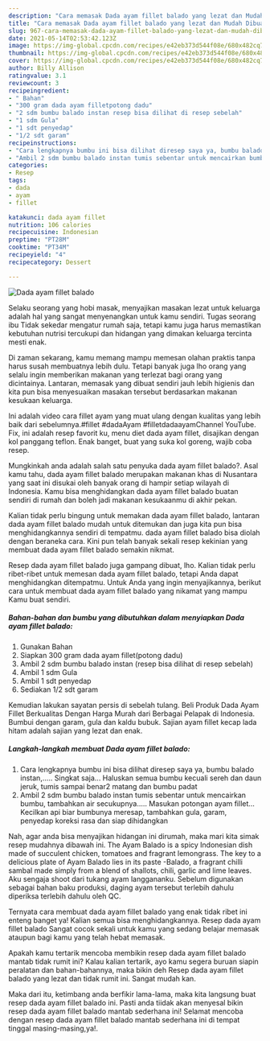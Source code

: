 ```yaml
---
description: "Cara memasak Dada ayam fillet balado yang lezat dan Mudah Dibuat"
title: "Cara memasak Dada ayam fillet balado yang lezat dan Mudah Dibuat"
slug: 967-cara-memasak-dada-ayam-fillet-balado-yang-lezat-dan-mudah-dibuat
date: 2021-05-14T02:53:42.123Z
image: https://img-global.cpcdn.com/recipes/e42eb373d544f08e/680x482cq70/dada-ayam-fillet-balado-foto-resep-utama.jpg
thumbnail: https://img-global.cpcdn.com/recipes/e42eb373d544f08e/680x482cq70/dada-ayam-fillet-balado-foto-resep-utama.jpg
cover: https://img-global.cpcdn.com/recipes/e42eb373d544f08e/680x482cq70/dada-ayam-fillet-balado-foto-resep-utama.jpg
author: Billy Allison
ratingvalue: 3.1
reviewcount: 3
recipeingredient:
- " Bahan"
- "300 gram dada ayam filletpotong dadu"
- "2 sdm bumbu balado instan resep bisa dilihat di resep sebelah"
- "1 sdm Gula"
- "1 sdt penyedap"
- "1/2 sdt garam"
recipeinstructions:
- "Cara lengkapnya bumbu ini bisa dilihat diresep saya ya, bumbu balado instan,..... Singkat saja... Haluskan semua bumbu kecuali sereh dan daun jeruk, tumis sampai benar2 matang dan bumbu padat"
- "Ambil 2 sdm bumbu balado instan tumis sebentar untuk mencairkan bumbu, tambahkan air secukupnya..... Masukan potongan ayam fillet... Kecilkan api biar bumbunya meresap, tambahkan gula, garam, penyedap koreksi rasa dan siap dihidangkan"
categories:
- Resep
tags:
- dada
- ayam
- fillet

katakunci: dada ayam fillet 
nutrition: 106 calories
recipecuisine: Indonesian
preptime: "PT28M"
cooktime: "PT34M"
recipeyield: "4"
recipecategory: Dessert

---
```



![Dada ayam fillet balado](https://img-global.cpcdn.com/recipes/e42eb373d544f08e/680x482cq70/dada-ayam-fillet-balado-foto-resep-utama.jpg)

Selaku seorang yang hobi masak, menyajikan masakan lezat untuk keluarga adalah hal yang sangat menyenangkan untuk kamu sendiri. Tugas seorang ibu Tidak sekedar mengatur rumah saja, tetapi kamu juga harus memastikan kebutuhan nutrisi tercukupi dan hidangan yang dimakan keluarga tercinta mesti enak.

Di zaman  sekarang, kamu memang mampu memesan olahan praktis tanpa harus susah membuatnya lebih dulu. Tetapi banyak juga lho orang yang selalu ingin memberikan makanan yang terlezat bagi orang yang dicintainya. Lantaran, memasak yang dibuat sendiri jauh lebih higienis dan kita pun bisa menyesuaikan masakan tersebut berdasarkan makanan kesukaan keluarga. 

Ini adalah video cara fillet ayam yang muat ulang dengan kualitas yang lebih baik dari sebelumnya.#fillet #dadaAyam #filletdadaayamChannel YouTube. Fix, ini adalah resep favorit ku, menu diet dada ayam fillet, disajikan dengan kol panggang teflon. Enak banget, buat yang suka kol goreng, wajib coba resep.

Mungkinkah anda adalah salah satu penyuka dada ayam fillet balado?. Asal kamu tahu, dada ayam fillet balado merupakan makanan khas di Nusantara yang saat ini disukai oleh banyak orang di hampir setiap wilayah di Indonesia. Kamu bisa menghidangkan dada ayam fillet balado buatan sendiri di rumah dan boleh jadi makanan kesukaanmu di akhir pekan.

Kalian tidak perlu bingung untuk memakan dada ayam fillet balado, lantaran dada ayam fillet balado mudah untuk ditemukan dan juga kita pun bisa menghidangkannya sendiri di tempatmu. dada ayam fillet balado bisa diolah dengan beraneka cara. Kini pun telah banyak sekali resep kekinian yang membuat dada ayam fillet balado semakin nikmat.

Resep dada ayam fillet balado juga gampang dibuat, lho. Kalian tidak perlu ribet-ribet untuk memesan dada ayam fillet balado, tetapi Anda dapat menghidangkan ditempatmu. Untuk Anda yang ingin menyajikannya, berikut cara untuk membuat dada ayam fillet balado yang nikamat yang mampu Kamu buat sendiri.

<!--inarticleads1-->

##### Bahan-bahan dan bumbu yang dibutuhkan dalam menyiapkan Dada ayam fillet balado:

1. Gunakan  Bahan
1. Siapkan 300 gram dada ayam fillet(potong dadu)
1. Ambil 2 sdm bumbu balado instan (resep bisa dilihat di resep sebelah)
1. Ambil 1 sdm Gula
1. Ambil 1 sdt penyedap
1. Sediakan 1/2 sdt garam


Kemudian lakukan sayatan persis di sebelah tulang. Beli Produk Dada Ayam Fillet Berkualitas Dengan Harga Murah dari Berbagai Pelapak di Indonesia. Bumbui dengan garam, gula dan kaldu bubuk. Sajian ayam fillet kecap lada hitam adalah sajian yang lezat dan enak. 

<!--inarticleads2-->

##### Langkah-langkah membuat Dada ayam fillet balado:

1. Cara lengkapnya bumbu ini bisa dilihat diresep saya ya, bumbu balado instan,..... Singkat saja... Haluskan semua bumbu kecuali sereh dan daun jeruk, tumis sampai benar2 matang dan bumbu padat
1. Ambil 2 sdm bumbu balado instan tumis sebentar untuk mencairkan bumbu, tambahkan air secukupnya..... Masukan potongan ayam fillet... Kecilkan api biar bumbunya meresap, tambahkan gula, garam, penyedap koreksi rasa dan siap dihidangkan


Nah, agar anda bisa menyajikan hidangan ini dirumah, maka mari kita simak resep mudahnya dibawah ini. The Ayam Balado is a spicy Indonesian dish made of succulent chicken, tomatoes and fragrant lemongrass. The key to a delicious plate of Ayam Balado lies in its paste -Balado, a fragrant chilli sambal made simply from a blend of shallots, chili, garlic and lime leaves. Aku sengaja shoot dari tukang ayam langgananku. Sebelum digunakan sebagai bahan baku produksi, daging ayam tersebut terlebih dahulu diperiksa terlebih dahulu oleh QC. 

Ternyata cara membuat dada ayam fillet balado yang enak tidak ribet ini enteng banget ya! Kalian semua bisa menghidangkannya. Resep dada ayam fillet balado Sangat cocok sekali untuk kamu yang sedang belajar memasak ataupun bagi kamu yang telah hebat memasak.

Apakah kamu tertarik mencoba membikin resep dada ayam fillet balado mantab tidak rumit ini? Kalau kalian tertarik, ayo kamu segera buruan siapin peralatan dan bahan-bahannya, maka bikin deh Resep dada ayam fillet balado yang lezat dan tidak rumit ini. Sangat mudah kan. 

Maka dari itu, ketimbang anda berfikir lama-lama, maka kita langsung buat resep dada ayam fillet balado ini. Pasti anda tiidak akan menyesal bikin resep dada ayam fillet balado mantab sederhana ini! Selamat mencoba dengan resep dada ayam fillet balado mantab sederhana ini di tempat tinggal masing-masing,ya!.

